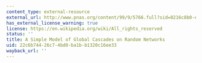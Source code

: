 ```yaml
---
content_type: external-resource
external_url: http://www.pnas.org/content/99/9/5766.full?sid=0216c8b0-e17a-47f2-9665-4da7f5b0a7d6
has_external_license_warning: true
license: https://en.wikipedia.org/wiki/All_rights_reserved
status: ''
title: A Simple Model of Global Cascades on Random Networks
uid: 22c6b744-26c7-4bd0-ba1b-b1320c16ee33
wayback_url: ''
---
```

